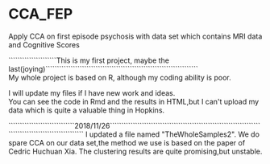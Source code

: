 # CCA_FEP
Apply CCA on first episode psychosis with data set which contains MRI data and Cognitive Scores

`````````````````````This is my first project, maybe the last(joying)```````````````````````````````````````````````````````````````````  
My whole project is based on R, although my coding ability is poor.  


I will update my files if I have new work and ideas.  
You can see the code in Rmd and the results in HTML,but I can't upload my data which is quite a valuable thing in Hopkins.

`````````````````````````````2018/11/26```````````````````````````````````````````````````````````````````````````````````````````````````
 I updated a file named "TheWholeSamples2". We do spare CCA on our data set,the method we use is based on the paper of Cedric Huchuan Xia.
 The clustering results are quite promising,but unstable.
``````````````````````````````````````````````````````````````````````````````````````````````````````````````````````````````````````````
